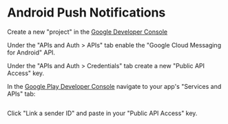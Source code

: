 # Android Push Notifications

Create a new "project" in the [Google Developer Console](https://console.developers.google.com)

Under the "APIs and Auth > APIs" tab enable the "Google Cloud Messaging for Android" API.

Under the "APIs and Auth > Credentials" tab create a new "Public API Access" key.

In the [Google Play Developer Console](https://play.google.com/apps/publish) navigate to your app's "Services and APIs" tab:

![]()

Click "Link a sender ID" and paste in your "Public API Access" key.
